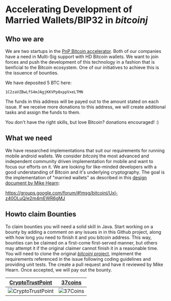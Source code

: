 Accelerating Development of Married Wallets/BIP32 in *bitcoinj*
=================

Who we are
----------

We are two startups in the [PnP Bitcoin accelerator](http://www.coindesk.com/plug-play-unveils-bitcoin-startup-incubator-expert-mentors/). Both of our companies have a need in Multi-Sig support with HD Bitcoin wallets. We want to join forces and push the development of this technology in a fashion that is benficial to the Bitcoin ecosystem. One of our initiatives to achieve this is the issuence of bounties.

We have deposited 5 BTC here:
```
1C2zaVZBwLfS4mJAgjKKVPp8xppVxeLTMN
```

The funds in this address will be payed out to the amount stated on each issue. If we receive more donations to this address, we will create additional tasks and assign the funds to them.

You don't have the right skills, but love Bitcoin? donations encouraged! :)


What we need
------------

We have researched implementations that suit our requirements for running mobile android wallets. We consider *bitcoinj* the most advanced and independent community driven implementation for mobile and want to focus our efforts on it. We are looking for like-minded developers with a good understanding of Bitcoin and it's underlying cryptography. The goal is the implementation of "married wallets" as described in this [design document by Mike Hearn](https://groups.google.com/forum/#!msg/bitcoinj/Uxl-z40OLuQ/e2m4mEWR6gMJ):

https://groups.google.com/forum/#!msg/bitcoinj/Uxl-z40OLuQ/e2m4mEWR6gMJ

Howto claim Bounties
--------------------
To claim bounties you will need a solid skill in Java. Start working on a bounty by adding a comment on any issues in in this Github project, along with how long you need to finish it and you bitcoin address. This way, bounties can be claimed on a first-come first-served manner, but others may attempt it if the original claimer cannot finish it in a reasonable time. You will need to clone the original [*bitcoinj* project](https://github.com/bitcoinj/bitcoinj), implement the requirements referenced in the issue following coding guidelines and providing unit tests. The create a pull request and have it reviewed by Mike Hearn. Once accepted, we will pay out the bounty.


[CryptoTrustPoint](http://www.cryptotrustpoint.com) | [37coins](https://www.37coins.com)
--- | ---
![CryptoTrustPoint](https://github.com/Btc4All/bitcoinj-bounties/img/ctp.png "CryptoTrustPoint") | ![37Coins](https://github.com/Btc4All/bitcoinj-bounties/img/37coins.png "37Coins")

